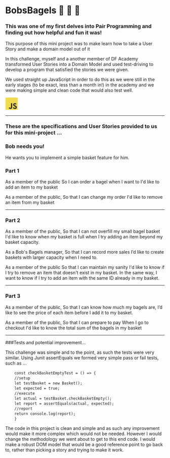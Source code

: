 # BobsBagels :bagel: :bagel: :bagel:

### This was one of my first delves into Pair Programming and finding out how helpful and fun it was!

This purpose of this mini project was to make learn how to take a User Story and make a domain model out of it


In this challenge, myself and a another member of DF Academy transformed User Stories into a Domain Model 
and used test-driving to develop a program that satisfied the stories we were given.

We used straight up JavaScript in order to do this as we were still in the early stages (to be exact, less than a month in!)  in the academy and we were making simple and clean code that would also test well.

<img src="https://github.com/devicons/devicon/blob/master/icons/javascript/javascript-original.svg" title="JavaScript" alt="JavaScript" width="40" height="40"/>

---

### These are the specifications and User Stories provided to us for this mini-project ...

### Bob needs you!

He wants you to implement a simple basket feature for him.

### Part 1

As a member of the public
So I can order a bagel when I want to
I'd like to add an item to my basket

As a member of the public,
So that I can change my order
I'd like to remove an item from my basket

---

### Part 2

As a member of the public,
So that I can not overfill my small bagel basket
I'd like to know when my basket is full when I try adding an item beyond my basket capacity.

As a Bob's Bagels manager,
So that I can record more sales
I’d like to create baskets with larger capacity when I need to.

As a member of the public
So that I can maintain my sanity
I'd like to know if I try to remove an item that doesn't exist in my basket. 
In the same way, I want to know if I try to add an item with the same ID already in my basket.

---

### Part 3

As a member of the public,
So that I can know how much my bagels are,
I’d like to see the price of each item before I add it to my basket.

As a member of the public,
So that I can prepare to pay
When I go to checkout I'd like to know the total sum of the bagels in my basket

---

###Tests and potential improvement...

This challenge was simple and to the point, as such the tests were very similar.
Using Junit assertEquals we formed very simple pass or fail tests, such as ... 
```
    const checkBasketEmptyTest = () => {
    //setup
    let testBasket = new Basket();
    let expected = true;
    //execute
    let actual = testBasket.checkBasketEmpty();
    let report = assertEquals(actual, expected);
    //report
    return console.log(report);
    }
```

The code in this project is clean and simple and as such any improvement would make it more complex which would not be needed. However I would change the methodology we went about to get to this end code. I would make a robust DOM model that would be a good reference point to go back to, rather than picking a story and trying to make it work.
